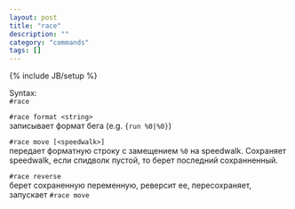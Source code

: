 ```yaml
---
layout: post
title: "race"
description: ""
category: "commands"
tags: []
---
```

{% include JB/setup %}

Syntax:  
`#race`

`#race format <string>`  
записывает формат бега (e.g. `{run %0|%0}`)

`#race move [<speedwalk>]`  
передает форматную строку с замещением `%0` на speedwalk. Сохраняет speedwalk, если спидволк пустой, то берет последний сохранненный.

`#race reverse`  
берет сохраненную переменную, реверсит ее, пересохраняет, запускает `#race move`